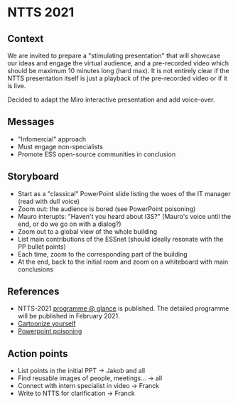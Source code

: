 # NTTS 2021

## Context

We are invited to prepare a "stimulating presentation" that will showcase our ideas and engage the virtual audience, and a pre-recorded video which should be maximum 10 minutes long (hard max). It is not entirely clear if the NTTS presentation itself is just a playback of the pre-recorded video or if it is live.

Decided to adapt the Miro interactive presentation and add voice-over.


## Messages

  * "Infomercial" approach
  * Must engage non-specialists
  * Promote ESS open-source communities in conclusion


## Storyboard

  * Start as a "classical" PowerPoint slide listing the woes of the IT manager (read with dull voice)
  * Zoom out: the audience is bored (see PowerPoint poisoning)
  * Mauro interupts: "Haven't you heard about I3S?" (Mauro's voice until the end, or do we go on with a dialog?)
  * Zoom out to a global view of the whole building
  * List main contributions of the ESSnet (should ideally resonate with the PP bullet points)
  * Each time, zoom to the corresponding part of the building
  * At the end, back to the initial room and zoom on a whiteboard with main conclusions


## References

  * NTTS-2021 [programme @ glance](https://www.conference-service.com/NTTS2021/documents/NTTS2021_Program@glance_14Jan.pdf) is published. The detailed programme will be published in February 2021.
  * [Cartoonize yourself](https://deepai.org/machine-learning-model/toonify)
  * [Powerpoint poisoning](https://dilbert.com/strip/2000-08-16)


## Action points

  * List points in the initial PPT -> Jakob and all
  * Find reusable images of people, meetings... -> all
  * Connect with intern specialist in video -> Franck
  * Write to NTTS for clarification -> Franck
